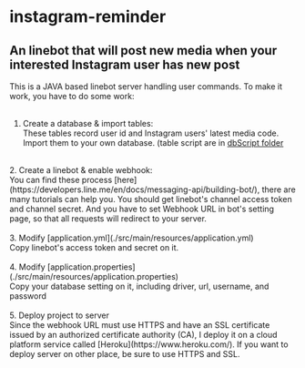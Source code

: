 # instagram-reminder
An linebot that will post new media when your interested Instagram user has new post
--------------------------------------------------------------------------------------

This is a JAVA based linebot server handling user commands. To make it work, you have to do some work:</br>
</br>
1. Create a database & import tables:</br>
These tables record user id and Instagram users' latest media code. Import them to your own database. (table script are in [dbScript folder](./src/main/webapp/dbScript)</br>
</br>
2. Create a linebot & enable webhook:</br>
You can find these process [here](https://developers.line.me/en/docs/messaging-api/building-bot/), there are many tutorials can help you. 
You should get linebot's channel access token and channel secret. And you have to set Webhook URL in bot's setting page, so that all requests will redirect to your server. </br>
</br>
3. Modify [application.yml](./src/main/resources/application.yml)</br>
Copy linebot's access token and secret on it.</br>
</br>
4. Modify [application.properties](./src/main/resources/application.properties)</br>
Copy your database setting on it, including driver, url, username, and password</br>
</br>
5. Deploy project to server</br>
Since the webhook URL must use HTTPS and have an SSL certificate issued by an authorized certificate authority (CA), I deploy it on a cloud platform service called [Heroku](https://www.heroku.com/). If you want to deploy server on other place, be sure to use HTTPS and SSL.</br>
  

